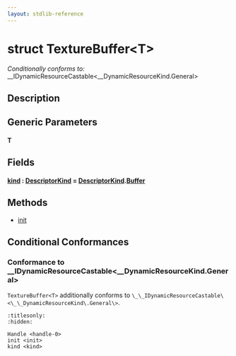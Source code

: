 ```yaml
---
layout: stdlib-reference
---
```


# struct TextureBuffer\<T\>

*Conditionally conforms to:* \_\_IDynamicResourceCastable\<\_\_DynamicResourceKind\.General\>

## Description



## Generic Parameters

####  <a id="typeparam-T"></a>T

## Fields

####  <a id="decl-kind"></a>[kind](kind.html) : [DescriptorKind](../descriptorkind-0a/index.html) = [DescriptorKind](../descriptorkind-0a/index.html)\.[Buffer](../descriptorkind-0a/index.html#decl-Buffer)

## Methods

* [init](init.html)

## Conditional Conformances

### Conformance to \_\_IDynamicResourceCastable\<\_\_DynamicResourceKind\.General\>
`TextureBuffer<T>` additionally conforms to `\_\_IDynamicResourceCastable\<\_\_DynamicResourceKind\.General\>`.

```{toctree}
:titlesonly:
:hidden:

Handle <handle-0>
init <init>
kind <kind>
```
